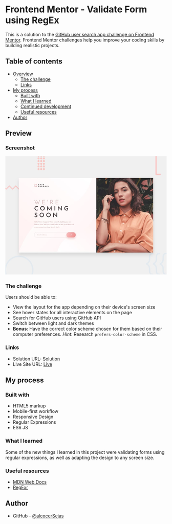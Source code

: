 # Frontend Mentor - Validate Form using RegEx

This is a solution to the [GitHub user search app challenge on Frontend Mentor](https://www.frontendmentor.io/challenges/github-user-search-app-Q09YOgaH6). Frontend Mentor challenges help you improve your coding skills by building realistic projects.

## Table of contents

- [Overview](#overview)
  - [The challenge](#the-challenge)
  - [Links](#links)
- [My process](#my-process)
  - [Built with](#built-with)
  - [What I learned](#what-i-learned)
  - [Continued development](#continued-development)
  - [Useful resources](#useful-resources)
- [Author](#author)

## Preview
### Screenshot

![](./design/desktop-preview.jpg)

### The challenge

Users should be able to:

- View the layout for the app depending on their device's screen size
- See hover states for all interactive elements on the page
- Search for GitHub users using GitHub API
- Switch between light and dark themes
- **Bonus**: Have the correct color scheme chosen for them based on their computer preferences. _Hint_: Research `prefers-color-scheme` in CSS.

### Links

- Solution URL: [Solution](https://github.com/fabioAlcocer/regEx-form-responsive)
- Live Site URL: [Live](https://api-github-search.netlify.app/)

## My process

### Built with

- HTML5 markup
- Mobile-first workflow
- Responsive Design
- Regular Expressions
- ES6 JS

### What I learned

Some of the new things I learned in this project were validating forms using regular expressions, as well as adapting the design to any screen size.

### Useful resources

- [MDN Web Docs](https://developer.mozilla.org/es/docs/Web/CSS/::placeholder)
- [RegExr](https://regexr.com/)

## Author

- GitHub - [@alcocerSejas](https://github.com/fabioAlcocer/)

